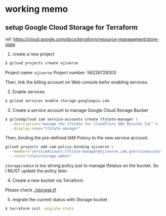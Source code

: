 # working memo

## setup Google Cloud Storage for Terraform

ref: https://cloud.google.com/docs/terraform/resource-management/store-state

1. create a new project

```bash
$ gcloud projects create ojiverse
```

Project name: `ojiverse`
Project number: 56226728303

Then, link the billing account on Web console befor enabling services.

2. Enable services

```bash
$ gcloud services enable storage.googleapis.com
```

3. Create a service account to manage Google Cloud Storage Bucket

```bash
$ gcloudgcloud iam service-accounts create tfstate-manager \
  --description="manage the tfstate for Cloudflare DNS Records IaC" \
  --display-name="tfstate manager"
```

Then, binding the pre-defined IAM Polocy to the new service account.

```bash
gcloud projects add-iam-policy-binding ojiverse \
  --member="serviceAccount:tfstate-manager@ojiverse.iam.gserviceaccount.com" \
  --role="roles/storage.admin"
```

`storage/admin` is too strong policy just to manage tfstatus on the bucket. So I MUST update the policy later.

4. Create a new bucket via Terraform

Please check [./storage.tf](./storage.tf)

5. migrate the current status with Storage bucket

```bash
$ terraform init -migrate-state
```